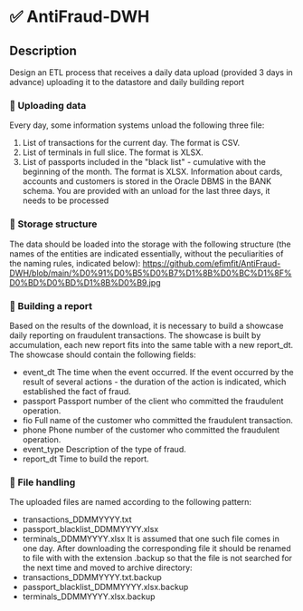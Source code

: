 # :white_check_mark: AntiFraud-DWH

## Description
Design an ETL process that receives a daily data upload
(provided 3 days in advance) uploading it to the datastore and daily
building report
### :page_facing_up: Uploading data

Every day, some information systems unload the following three
file:
1. List of transactions for the current day. The format is CSV.
2. List of terminals in full slice. The format is XLSX.
3. List of passports included in the "black list" - cumulative with
the beginning of the month. The format is XLSX.
Information about cards, accounts and customers is stored in the Oracle DBMS in the BANK schema.
You are provided with an unload for the last three days, it needs to be processed


### :page_facing_up: Storage structure
The data should be loaded into the storage with the following structure
(the names of the entities are indicated essentially, without the peculiarities of the naming rules,
indicated below):
https://github.com/efimfit/AntiFraud-DWH/blob/main/%D0%91%D0%B5%D0%B7%D1%8B%D0%BC%D1%8F%D0%BD%D0%BD%D1%8B%D0%B9.jpg

### :page_facing_up: Building a report
Based on the results of the download, it is necessary to build a showcase daily
reporting on fraudulent transactions. The showcase is built by accumulation,
each new report fits into the same table with a new report_dt.
The showcase should contain the following fields:
* event_dt The time when the event occurred. If the event occurred by the result of several actions - the duration of the action is indicated,
which established the fact of fraud.
* passport Passport number of the client who committed the fraudulent
operation.
* fio Full name of the customer who committed the fraudulent transaction.
* phone Phone number of the customer who committed the fraudulent
operation.
* event_type Description of the type of fraud.
* report_dt Time to build the report.


### :page_facing_up: File handling
The uploaded files are named according to the following pattern:
- transactions_DDMMYYYY.txt
- passport_blacklist_DDMMYYYY.xlsx
- terminals_DDMMYYYY.xlsx
It is assumed that one such file comes in one day. After
downloading the corresponding file it should be renamed to file with
with the extension .backup so that the file is not searched for the next time and
moved to archive directory:
- transactions_DDMMYYYY.txt.backup
- passport_blacklist_DDMMYYYY.xlsx.backup
- terminals_DDMMYYYY.xlsx.backup
